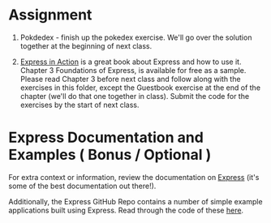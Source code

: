 # Assignment

1. Pokdedex - finish up the pokedex exercise. We'll go over the solution together at the beginning of next class.

2. [Express in Action](https://www.manning.com/books/express-in-action) is a great book about Express and how to use it. Chapter 3 Foundations of Express, is available for free as a sample. Please read Chapter 3 before next class and follow along with the exercises in this folder, except the Guestbook exercise at the end of the chapter (we'll do that one together in class). Submit the code for the exercises by the start of next class.

# Express Documentation and Examples ( Bonus / Optional )
For extra context or information, review the documentation on [Express](http://expressjs.com/) (it's some of the best documentation out there!).

Additionally, the Express GitHub Repo contains a number of simple example applications built using Express. Read through the code of these [here](https://github.com/expressjs/express/tree/master/examples).
